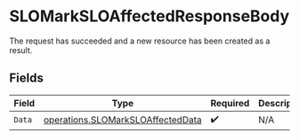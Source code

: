 # SLOMarkSLOAffectedResponseBody

The request has succeeded and a new resource has been created as a result.


## Fields

| Field                                                                                  | Type                                                                                   | Required                                                                               | Description                                                                            |
| -------------------------------------------------------------------------------------- | -------------------------------------------------------------------------------------- | -------------------------------------------------------------------------------------- | -------------------------------------------------------------------------------------- |
| `Data`                                                                                 | [operations.SLOMarkSLOAffectedData](../../models/operations/slomarksloaffecteddata.md) | :heavy_check_mark:                                                                     | N/A                                                                                    |